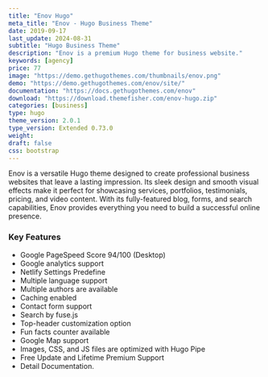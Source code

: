 ```yaml
---
title: "Enov Hugo"
meta_title: "Enov - Hugo Business Theme"
date: 2019-09-17
last_update: 2024-08-31
subtitle: "Hugo Business Theme"
description: "Enov is a premium Hugo theme for business website."
keywords: [agency]
price: 77
image: "https://demo.gethugothemes.com/thumbnails/enov.png"
demo: "https://demo.gethugothemes.com/enov/site/"
documentation: "https://docs.gethugothemes.com/enov"
download: "https://download.themefisher.com/enov-hugo.zip"
categories: [business]
type: hugo
theme_version: 2.0.1
type_version: Extended 0.73.0
weight:
draft: false
css: bootstrap
---
```

Enov is a versatile Hugo theme designed to create professional business websites that leave a lasting impression. Its sleek design and smooth visual effects make it perfect for showcasing services, portfolios, testimonials, pricing, and video content. With its fully-featured blog, forms, and search capabilities, Enov provides everything you need to build a successful online presence.

### Key Features

- Google PageSpeed Score 94/100 (Desktop)
- Google analytics  support
- Netlify Settings Predefine
- Multiple language support
- Multiple authors are available
- Caching enabled
- Contact form support
- Search by fuse.js
- Top-header customization option
- Fun facts counter available
- Google Map support
- Images, CSS, and JS files are optimized with Hugo Pipe
- Free Update and Lifetime Premium Support
- Detail Documentation.
